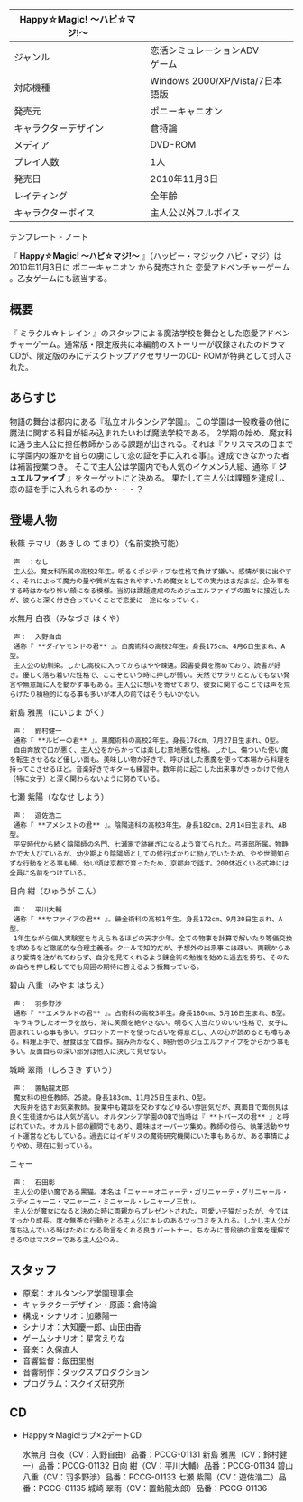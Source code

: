 |  Happy☆Magic! 〜ハピ☆マジ!〜  ||
|---|---|
|ジャンル  |  恋活シミュレーションADV   <br>ゲーム  |
|対応機種  |  Windows 2000/XP/Vista/7日本語版   |
|発売元  |  ポニーキャニオン   |
|キャラクターデザイン  |  倉持論   |
|メディア  |  DVD-ROM   |
|プレイ人数  |  1人   |
|発売日  |  2010年11月3日   |
|レイティング  |  全年齢   |
|キャラクターボイス  |  主人公以外フルボイス   |
テンプレート  \-  ノート  
  
『 **Happy☆Magic! 〜ハピ☆マジ!〜** 』（ハッピー・マジック ハピ・マジ）は2010年11月3日に  ポニーキャニオン  から発売された
恋愛アドベンチャーゲーム  。乙女ゲームにも該当する。

##  概要  

『  ミラクル☆トレイン
』のスタッフによる魔法学校を舞台とした恋愛アドベンチャーゲーム。通常版・限定版共に本編前のストーリーが収録されたのドラマCDが、限定版のみにデスクトップアクセサリーのCD-
ROMが特典として封入された。

##  あらすじ  

物語の舞台は都内にある『私立オルタンシア学園』。この学園は一般教養の他に魔法に関する科目が組み込まれたいわば魔法学校である。
2学期の始め、魔女科に通う主人公に担任教師からある課題が出される。それは『クリスマスの日までに学園内の誰かを自らの虜にして恋の証を手に入れる事』。達成できなかった者は補習授業つき。
そこで主人公は学園内でも人気のイケメン5人組、通称『 **ジュエルファイブ** 』をターゲットにと決める。
果たして主人公は課題を達成し、恋の証を手に入れられるのか・・・？

##  登場人物  

秋篠 テマリ（あきしの てまり）（名前変換可能）

     声  ：なし 
     主人公。魔女科所属の高校2年生。明るくポジティブな性格で負けず嫌い。感情が表に出やすく、それによって魔力の量や質が左右されやすいため魔女としての実力はまだまだ。企み事をする時はかなり怖い顔になる模様。当初は課題達成のためジュエルファイブの面々に接近したが、彼らと深く付き合っていくことで恋愛に一途になっていく。 
水無月 白夜（みなづき はくや）

     声：  入野自由 
     通称『 **ダイヤモンドの君** 』。白魔術科の高校2年生。身長175cm、4月6日生まれ、A型。 
     主人公の幼馴染。しかし高校に入ってからはやや疎遠。図書委員を務めており、読書が好き。優しく落ち着いた性格で、ここぞという時に押しが弱い。天然でサラリととんでもない発言や無意識に人を動かす事もある。主人公に想いを寄せており、彼女に関することでは声を荒らげたり積極的になる事も多いが本人の前ではそうもいかない。 
新島 雅黒（にいじま がく）

     声：  鈴村健一 
     通称『 **ルビーの君** 』。黒魔術科の高校2年生。身長178cm、7月27日生まれ、O型。 
     自由奔放で口が悪く、主人公をからかっては楽しむ意地悪な性格。しかし、傷ついた使い魔を転生させるなど優しい面も。美味しい物が好きで、呼び出した悪魔を使って本場から料理を持ってこさせるほど。音楽好きでギターも練習中。数年前に起こした出来事がきっかけで他人（特に女子）と深く関わらないように努めている。 
七瀬 紫陽（ななせ しよう）

     声：  遊佐浩二 
     通称『 **アメシストの君** 』。陰陽道科の高校3年生。身長182cm、2月14日生まれ、AB型。 
     平安時代から続く陰陽師の名門、七瀬家で跡継ぎになるよう育てられた。弓道部所属。物静かで大人びているが、幼少期より陰陽師としての修行ばかりに励んでいたため、やや世間知らずな行動をとる事も稀。幼い頃は京都で育ったため、京都弁で話す。200体近くいる式神には全員に名前をつけている。 
日向 紺（ひゅうが こん）

     声：  平川大輔 
     通称『 **サファイアの君** 』。錬金術科の高校1年生。身長172cm、9月30日生まれ、A型。 
     1年生ながら個人実験室を与えられるほどの天才少年。全ての物事を計算で解いたり等価交換を求めるなど徹底的な合理主義者。クールで知的だが、予想外の出来事には疎い。両親からあまり愛情を注がれておらず、自分を見てくれるよう錬金術の勉強を始めた過去を持ち、そのため自らを押し殺してでも周囲の期待に答えるよう振舞っている。 
碧山 八重（みやま はちえ）

     声：  羽多野渉 
     通称『 **エメラルドの君** 』。占術科の高校3年生。身長180cm、5月16日生まれ、B型。 
     キラキラしたオーラを放ち、常に笑顔を絶やさない。明るく人当たりのいい性格で、女子に囲まれている事も多い。タロットカードを使った占いを得意とし、人の心が読めるとも噂もある。料理上手で、昼食は全て自作。掴み所がなく、時折他のジュエルファイブをからかう事も多い。反面自らの深い部分は他人に決して見せない。 
城崎 翠雨（しろさき すいう）

     声：  置鮎龍太郎 
     魔女科の担任教師。25歳。身長183cm、11月25日生まれ、O型。 
     大阪弁を話すお気楽教師。授業中も雑談を交わすなどゆるい雰囲気だが、真面目で面倒見は良く生徒達からは人気が高い。オルタンシア学園のOBで当時は『 **トパーズの君** 』と呼ばれていた。オカルト部の顧問でもあり、趣味はオーパーツ集め。教師の傍ら、執筆活動やサイト運営などもしている。過去にはイギリスの魔術研究機関にいた事もあるが、ある事情によりやめ、現在に到っている。 
ニャー

     声：  石田彰 
     主人公の使い魔である黒猫。本名は「ニャー＝オニャーテ・ガリニャーテ・グリニャール・スティニャーニ・マニャーニ・ミニャール・レニャーノ三世」。 
     主人公が魔女になると決めた時に両親からプレゼントされた。可愛い子猫だったが、今ではすっかり成長。度々無茶な行動をとる主人公にキレのあるツッコミを入れる。しかし主人公が落ち込んでいる時はためになる助言をくれる良きパートナー。ちなみに普段彼の言葉を理解できるのはマスターである主人公のみ。 

##  スタッフ  

  * 原案：オルタンシア学園理事会 
  * キャラクターデザイン・原画：倉持論 
  * 構成・シナリオ：加藤陽一 
  * シナリオ：大知慶一郎、山田由香 
  * ゲームシナリオ：星宮えりな 
  * 音楽：久保直人 
  * 音響監督：飯田里樹 
  * 音響制作：ダックスプロダクション 
  * プログラム：スクイズ研究所 

##  CD  

  * Happy☆Magic!ラブ×2デートCD 

     水無月 白夜（CV：入野自由）品番：PCCG-01131 
     新島 雅黒（CV：鈴村健一）品番：PCCG-01132 
     日向 紺（CV：平川大輔）品番：PCCG-01134 
     碧山 八重（CV：羽多野渉）品番：PCCG-01133 
     七瀬 紫陽（CV：遊佐浩二）品番：PCCG-01135 
     城崎 翠雨（CV：置鮎龍太郎）品番：PCCG-01136 

